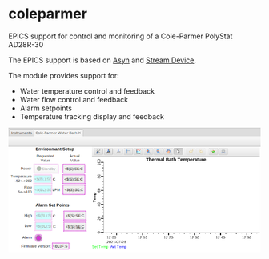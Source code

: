 # coleparmer
EPICS support for control and monitoring of a Cole-Parmer PolyStat AD28R-30

The EPICS support is based on [Asyn](http://www.aps.anl.gov/epics/modules/soft/asyn/) and [Stream Device](http://epics.web.psi.ch/software/streamdevice/).

The module provides support for:

 * Water temperature control and feedback
 * Water flow control and feedback
 * Alarm setpoints
 * Temperature tracking display and feedback

![](example/gui/ColeParmer.png)
